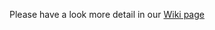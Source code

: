 Please have a look more detail in our [Wiki page](https://github.com/ethz-asl/dji_onboard_sdk_ros/wiki)
